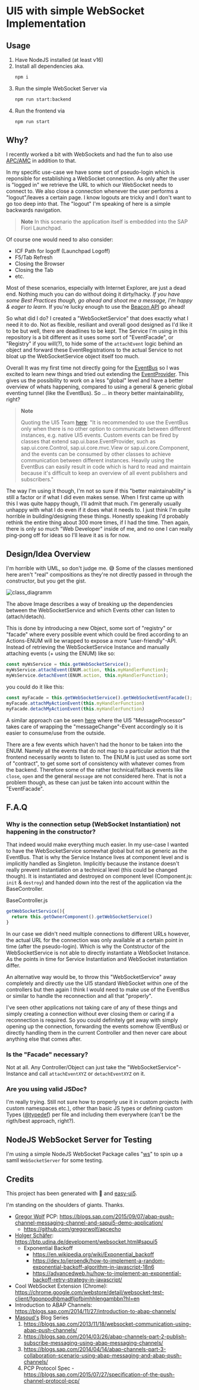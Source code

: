 # UI5 with simple WebSocket Implementation

## Usage

1. Have NodeJS installed (at least v16)
2. Install all dependencies aka. 
   ```sh 
   npm i
   ```
3. Run the simple WebSocket Server via
   ```sh 
   npm run start:backend
   ```
4. Run the frontend via
   ```sh 
   npm run start
   ```

## Why?

I recently worked a bit with WebSockets and had the fun to also use [APC/AMC](https://help.sap.com/docs/SAP_NETWEAVER_750/05d041d3df1a4595a3c45f57c15e2325/18ef61f6415743658407d4d17f06e950.html?version=7.5.9&locale=en-US) in addition to that.

In my specific use-case we have some sort of pseudo-login which is reponsible for establishing a WebSocket connection. As only after the user is "logged in" we retrieve the URL to which our WebSocket needs to connect to. We also close a connection whenever the user performs a "logout"/leaves a certain page. I know logouts are tricky and I don't want to go too deep into that. The "logout" I'm speaking of here is a simple backwards navigation. 
>**Note**
> In this scenario the application itself is embedded into the SAP Fiori Launchpad.

Of course one would need to also consider:

- ICF Path for logoff (Launchpad Logoff)
- F5/Tab Refresh
- Closing the Browser
- Closing the Tab
- etc.

Most of these scenarios, especially with Internet Explorer, are just a dead end. Nothing much you can do without doing it dirty/hacky. *If you have some Best Practices though, go ahead and shoot me a message, I'm happy & eager to learn*. If you're lucky enough to use the [Beacon API](https://developer.mozilla.org/en-US/docs/Web/API/Beacon_API) go ahead!

So what did I do? I created a "WebSocketService" that does exactly what I need it to do. Not as flexible, resiliant and overall good designed as I'd like it to be but well, there are deadlines to be kept. The Service I'm using in this repository is a bit different as it uses some sort of "EventFacade", or "Registry" if you will(?), to hide some of the `attachEvent` logic behind an object and forward these EventRegistrations to the actual Service to not bloat up the WebSocketService object itself too much.

Overall It was my first time not directly going for the [EventBus](https://ui5.sap.com/sdk/#/api/sap.ui.core.EventBus) so I was excited to learn new things and tried out extending the [EventProvider](https://ui5.sap.com/sdk/#/api/sap.ui.base.EventProvider). This gives us the possibility to work on a less "global" level and have a better overview of whats happening, compared to using a general & generic global eventing tunnel (like the EventBus). So ... in theory better maintainability, right?

>**Note** 
>
> Quoting the UI5 Team [here](https://ui5.sap.com/sdk/#/api/sap.ui.core.EventBus): 
>"It is recommended to use the EventBus only when there is no other option to communicate between different instances, e.g. native UI5 events. Custom events can be fired by classes that extend sap.ui.base.EventProvider, such as sap.ui.core.Control, sap.ui.core.mvc.View or sap.ui.core.Component, and the events can be consumed by other classes to achieve communication between different instances.
>Heavily using the EventBus can easily result in code which is hard to read and maintain because it's difficult to keep an overview of all event publishers and subscribers."

The way I'm using it though, I'm not so sure if this "better maintainability" is still a factor or if what I did even makes sense. When I first came up with this I was quite happy though, I'll admit that much. I'm generally usually unhappy with what I do even if it does what it needs to. I just think I'm quite horrible in building/designing these things. Honestly speaking I'd probably rethink the entire thing about 300 more times, if I had the time. Then again, there is only so much "Web Developer" inside of me, and no one I can really ping-pong off for ideas so I'll leave it as is for now.

## Design/Idea Overview

I'm horrible with UML, so don't judge me. 😅 Some of the classes mentioned here aren't "real" compositions as they're not directly passed in through the constructor, but you get the gist.

![class_diagramm](./readme/class_uml.png)

The above Image describes a way of breaking up the dependencies between the WebSocketService and which Events other can listen to (attach/detach).

This is done by introducing a new Object, some sort of "registry" or "facade" where every possible event which could be fired according to an Actions-ENUM will be wrapped to expose a more "user-friendly"-API. Instead of retrieving the WebSocketService Instance and manually attaching events (+ using the ENUM) like so:

```js
const myWsService = this.getWebSocketService();
myWsService.attachEvent(ENUM.action, this.myHandlerFunction);
myWsService.detachEvent(ENUM.action, this.myHandlerFunction);
```

you could do it like this:

```js
const myFacade = this.getWebSocketService().getWebSocketEventFacade();
myFacade.attachMyActionEvent(this.myHandlerFunction)
myFacade.detachMyActionEvent(this.myHandlerFunction)
```

A similar approach can be seen [here](https://github.com/SAP/openui5/blob/0df008b18c051e635aa196986d1a65bb593118fc/src/sap.ui.core/src/sap/ui/core/message/MessageProcessor.js#L80-L138) where the UI5 "MessageProcessor" takes care of wrapping the "messageChange"-Event accordingly so it is easier to consume/use from the outside.

There are a few events which haven't had the honor to be taken into the ENUM. Namely all the events that do not map to a particular action that the frontend necessarily *wants* to listen to. The ENUM is just used as some sort of "contract", to get some sort of consistency with whatever comes from the backend. Therefore some of the rather technical/fallback events like `close`, `open` and the general `message` are not considered here. That is not a problem though, as these can just be taken into account within the "EventFacade".

## F.A.Q

### Why is the connection setup (WebSocket Instantiation) not happening in the constructor?

That indeed would make everything much easier. In my use-case I wanted to have the WebSocketService somewhat global but not as generic as the EventBus. That is why the Service Instance lives at component level and is implicitly handled as Singleton. Implicitly because the instance doesn't really prevent instantiation on a technical level (this could be changed though). It is instantiated and destroyed on component level (Component.js: `init` & `destroy`) and handed down into the rest of the application via the BaseController.

BaseController.js
```js 
getWebSocketService(){
  return this.getOwnerComponent().getWebSocketService()
}
``` 

In our case we didn't need multiple connections to different URLs however, the actual URL for the connection was only available at a certain point in time (after the pseudo-login). Which is why the Contstructor of the WebSocketService is not able to directly instantiate a WebSocket Instance. As the points in time for Service Instantiation and WebSocket instantiation differ.

An alternative way would be, to throw this "WebSocketService" away completely and directly use the UI5 standard WebSocket within one of the controllers but then again I think I would need to make use of the EventBus or similar to handle the reconnection and all that "properly". 

I've seen other applications not taking care of any of these things and simply creating a connection without ever closing them or caring if a reconnection is required. So you could definitely get away with simply opening up the connection, forwarding the events somehow (EventBus) or directly handling them in the current Controller and then never care about anything else that comes after.

### Is the "Facade" necessary?

Not at all. Any Controller/Object can just take the "WebSocketService"-Instance and call `attachEventXYZ` or `detachEventXYZ` on it.

### Are you using valid JSDoc?

I'm really trying. Still not sure how to properly use it in custom projects (with custom namespaces etc.), other than basic JS types or defining custom Types ([@typedef](https://jsdoc.app/tags-typedef.html)) per file and including them everywhere (can't be the rigth/best approach, right?).

## NodeJS WebSocket Server for Testing

I'm using a simple NodeJS WebSocket Package calles "[ws](https://github.com/websockets/ws)" to spin up a samll `WebSocketServer` for some testing.

## Credits

This project has been generated with 💙 and [easy-ui5](https://github.com/SAP).

I'm standing on the shoulders of giants. Thanks.

- [Gregor Wolf](https://github.com/gregorwolf) PCP: https://blogs.sap.com/2015/09/07/abap-push-channel-messaging-channel-and-sapui5-demo-application/
  - https://github.com/gregorwolf/apcecho
- [Holger Schäfer](https://mobile.twitter.com/hschaefer123): https://btp.udina.de/development/websocket.html#sapui5
  - Exponential Backoff
    - https://en.wikipedia.org/wiki/Exponential_backoff
    - https://dev.to/jeroendk/how-to-implement-a-random-exponential-backoff-algorithm-in-javascript-18n6
    - https://advancedweb.hu/how-to-implement-an-exponential-backoff-retry-strategy-in-javascript/
- Cool WebSocket Extension (Chrome): https://chrome.google.com/webstore/detail/websocket-test-client/fgponpodhbmadfljofbimhhlengambbn?hl=en
- Introduction to ABAP Channels: https://blogs.sap.com/2014/11/27/introduction-to-abap-channels/
- [Masoud's](https://people.sap.com/masoud.aghadavoodijolfaei) Blog Series
  1. https://blogs.sap.com/2013/11/18/websocket-communication-using-abap-push-channels/
  2. https://blogs.sap.com/2014/03/26/abap-channels-part-2-publish-subscribe-messaging-using-abap-messaging-channels/
  3. https://blogs.sap.com/2014/04/14/abap-channels-part-3-collaboration-scenario-using-abap-messaging-and-abap-push-channels/
  4. PCP Protocol Spec - https://blogs.sap.com/2015/07/27/specification-of-the-push-channel-protocol-pcp/
